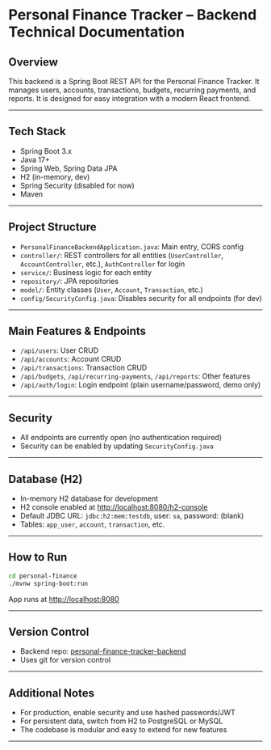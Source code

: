 # Personal Finance Tracker – Backend Technical Documentation

## Overview
This backend is a Spring Boot REST API for the Personal Finance Tracker. It manages users, accounts, transactions, budgets, recurring payments, and reports. It is designed for easy integration with a modern React frontend.

---

## Tech Stack
- Spring Boot 3.x
- Java 17+
- Spring Web, Spring Data JPA
- H2 (in-memory, dev)
- Spring Security (disabled for now)
- Maven

---

## Project Structure
- `PersonalFinanceBackendApplication.java`: Main entry, CORS config
- `controller/`: REST controllers for all entities (`UserController`, `AccountController`, etc.), `AuthController` for login
- `service/`: Business logic for each entity
- `repository/`: JPA repositories
- `model/`: Entity classes (`User`, `Account`, `Transaction`, etc.)
- `config/SecurityConfig.java`: Disables security for all endpoints (for dev)

---

## Main Features & Endpoints
- `/api/users`: User CRUD
- `/api/accounts`: Account CRUD
- `/api/transactions`: Transaction CRUD
- `/api/budgets`, `/api/recurring-payments`, `/api/reports`: Other features
- `/api/auth/login`: Login endpoint (plain username/password, demo only)

---

## Security
- All endpoints are currently open (no authentication required)
- Security can be enabled by updating `SecurityConfig.java`

---

## Database (H2)
- In-memory H2 database for development
- H2 console enabled at [http://localhost:8080/h2-console](http://localhost:8080/h2-console)
- Default JDBC URL: `jdbc:h2:mem:testdb`, user: `sa`, password: (blank)
- Tables: `app_user`, `account`, `transaction`, etc.

---

## How to Run
```sh
cd personal-finance
./mvnw spring-boot:run
```
App runs at [http://localhost:8080](http://localhost:8080)

---

## Version Control
- Backend repo: [personal-finance-tracker-backend](https://github.com/suman7777/personal-finance-tracker-backend)
- Uses git for version control

---

## Additional Notes
- For production, enable security and use hashed passwords/JWT
- For persistent data, switch from H2 to PostgreSQL or MySQL
- The codebase is modular and easy to extend for new features

---
